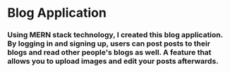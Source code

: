 # Blog Application
### Using MERN stack technology, I created this blog application. By logging in and signing up, users can post posts to their blogs and read other people's blogs as well. A feature that allows you to upload images and edit your posts afterwards. 
